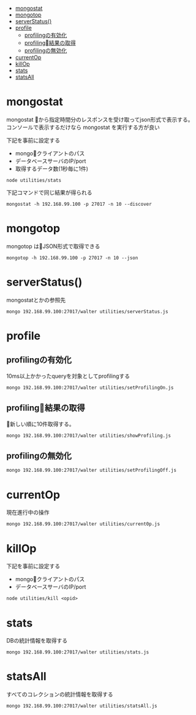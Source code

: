 <!-- TOC -->

- [mongostat](#mongostat)
- [mongotop](#mongotop)
- [serverStatus()](#serverstatus)
- [profile](#profile)
	- [profilingの有効化](#profilingの有効化)
	- [profiling結果の取得](#profiling結果の取得)
	- [profilingの無効化](#profilingの無効化)
- [currentOp](#currentop)
- [killOp](#killop)
- [stats](#stats)
- [statsAll](#statsall)

<!-- /TOC -->

# mongostat
mongostat から指定時間分のレスポンスを受け取ってjson形式で表示する。
コンソールで表示するだけなら mongostat を実行する方が良い

下記を事前に設定する
* mongoクライアントのパス
* データベースサーバのIP/port
* 取得するデータ数(1秒毎に1件)
```
node utilities/stats
```
下記コマンドで同じ結果が得られる
```
mongostat -h 192.168.99.100 -p 27017 -n 10 --discover
```

# mongotop
mongotop はJSON形式で取得できる
```
mongotop -h 192.168.99.100 -p 27017 -n 10 --json
```

# serverStatus()
mongostatとかの参照先
```
mongo 192.168.99.100:27017/walter utilities/serverStatus.js
```

# profile
## profilingの有効化
10ms以上かかったqueryを対象としてprofilingする
```
mongo 192.168.99.100:27017/walter utilities/setProfilingOn.js
```

## profiling結果の取得

新しい順に10件取得する。
```
mongo 192.168.99.100:27017/walter utilities/showProfiling.js
```

## profilingの無効化
```
mongo 192.168.99.100:27017/walter utilities/setProfilingOff.js
```

# currentOp
現在進行中の操作
```
mongo 192.168.99.100:27017/walter utilities/current0p.js
```

# killOp
下記を事前に設定する
* mongoクライアントのパス
* データベースサーバのIP/port

```
node utilities/kill <opid>
```

# stats
DBの統計情報を取得する
```
mongo 192.168.99.100:27017/walter utilities/stats.js
```


# statsAll
すべてのコレクションの統計情報を取得する
```
mongo 192.168.99.100:27017/walter utilities/statsAll.js
```